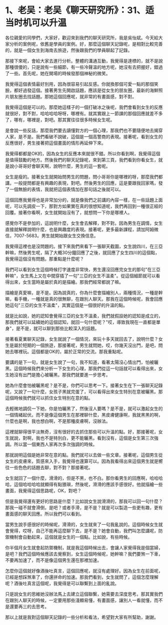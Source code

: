 # 1、老吴：老吴《聊天研究所》：31、适当时机可以升温

各位親愛的同學們，大家好，歡迎來到我們的聊天研究所，我是吳怡斌。今天給大家分析的案例呢，依舊是學員的案例。好，那麼這個聊天記錄呢，是相對比較完善的，就是一個女生到海南去旅遊，然後跟我們的學員聊起了記錄。

那接下來呢，會給大家去進行分析。整體的溝通互動，我覺得是達標的，就不是說那種很傻的，只是說有一些細節，有一些冷聲溫的地方呢，她沒有去把握好，錯過了一些。首先呢，她在開場的時候發那個神秘的微笑。

我覺得這個表情最好別用，因為很容易引起反感。你就換那個可愛一點的那個笑臉，都好過發這個。接著男生先開啟話題，應該是從女生的朋友圈，最新的海鮮照片朋友圈去找話題。那她這個回應呢，就非常的有畫面感，對不對。

我覺得這個是可以的。那麼她這樣子的一個打破冰之後呢，我們會看到女生的反應就很好，對不對，哈哈哈哈呀呀，哪裡有。就其實跟上一節課的那個回應就差不多了，哪有，哪裡是，對吧。那其實往往很多時候女生呢。

是會說一些反話，那麼我們要去讀懂對方的一個心理，那我們也不要隨便地去揭穿人家，是不是。我們看破不說破，這個是一個高警商的表現。接著呢，看到女生的反應很好，男生接著把這個畫面的情形再延伸下來。

我覺得都都是OK的，因為女生的反應本來就很不錯。所以你看到啊，我覺得這個是值得鼓勵的地方。然後我們的聊天記錄呢，來到第三頁，我們看到你看女生，就是說小哥哥好會聊天啊，說明什麼，男生的這一套呢。

女生是瘦的。接著女生就開始問男生的問題，問小哥哥你是哪裡的呀，那麼我們都講，一般提問都是有興趣的表現，對吧。然後男生的回應，這是要跟我回家嗎，發了一個無臉的表情，我就把這個表情加在那句話之後就可以。

這個回應我覺得也是非常加分的，就是像我們之前講的內容一樣，在一些話題上面呢，可以先調皮一下，那對方如果實在真的很想知道呢，我們再回到一種很正經的回覆。接著你看啊，女生就開始沒有了，就想問一下你是哪裡人。

感覺你不是參加的，這說明什麼，女生會去解釋，對不對。因為男生在調情，女生直接就解釋說明什麼，也是興趣度的表現。接著呢，更多最新課程，請加阿姆微信，7007-5683。男生就開始跟女生交換信息。

我覺得這裡也是沒問題的。接下來我們來看下一張聊天截圖，女生說四川，在三亞幹嘛，然後男生呢，隔了大概30分鐘回應了之後，就回應了女生四川的這個點，我覺得這個沒有問題。那重點是什麼呢？

我們可以看到女生這個時候打字速度非常快，男生還沒回應完女生的那句"在三亞幹嘛"，女生馬上又在中間穿插了一句"三亞的女生不溫柔"。從這個細節就可以看得出來，女生當時是屬於真的是描繪。那我們經常都說了嘛。

描繪是真愛嘛，是不是。因為說真的，你為什麼會描繪別人，兩種情況，一種是幹嘛，看手機，一種就是真的很無聊，在跟別人聊天。那我在這個時候呢，我會回應她這句"三亞的女生不溫柔"，其實這個是一個很好的升溫的點。

就是比如說，她的認知會覺得三亞的女生不溫柔，我們就假設她的認知是成立的，那我們就可以延續她的這個認知，就回一句什麼呢？"哎，導致我現在一直都是單身"，是不是，就可以聊到那些比較深入的話題。

接著看夏業聊天記錄，女生就說了一個情況，來玩十多天就回去了，說明什麼？女生是屬於短期的一個旅遊，那接著呢，男生就問她，哎，你幾天沒出門，是吧，問她去哪裡玩。這個都是OK的，屬於正常的交流。那我重點呢。

要講的是下一句，就是女生說了一句，我不知道，看著太陽沒心情出門，怕被曬黑。這個時候我們來分析一下女生的心理，那我們從這一句話就可以看得出來，女生她沒有出門是擔心被曬黑。那我們就要進一步思考。

她為什麼會怕被曬黑呢？是不是，你們可以思考一下。接著女生在下一張聊天記錄呢，又說了一句什麼，女孩子黑就完蛋了，可以看得出來女生特別在意被曬黑。那這個時候我們就可以抓住女生特別在意的點。

去輕微地調侃一下她，你是怕曬黑了，然後沒人要嗎？是不是，就可以激起女生的一個情緒起伏。而不是像這個男生在那裡聊什麼，黑皮膚健康啊，我就黑黑的啊，什麼也是啊，我也想白啊，不是那種皮膚啊，沒辦法。

這裡就聊得很平淡無奇，沒有很好的去抓住那些可以升溫的點。好，那接著呢，女生就說，對啊，我也不是特別白，更不能曬黑。看到沒有，這個是女生第三次強調。所以當一個東西人家再次多次強調的時候。

那就說明這個是她非常在意的點。我們就可以去做一些文章。接著呢，這個男生從女生的皮膚來，質感來入手，我覺得也還算可以。因為我看得出來這個男生就是嚮往一些色色的話題去聊，對不對？那接著呢。

女生就回了一個什麼，滑滑的，但是不黑，也不白。那你看男生的回應啊，哈哈哈哈，這個哈哈哈哈就顯得有點猥瑣，然後呢，滑滑的應該手感很好。他就描繪一些畫面，我覺得這個思路呢，OK，對吧？

但是我覺得還有更好的思路是什麼？比如說女生說滑滑的，那我可以回一句什麼？那我一碰不就會滑倒，是吧？或者手滑，是不是？就是可以製造一些更有趣，更有畫面感的聊天回應。所以我們可以看到。

當男生說手感很好的時候呢，滑滑的，女生就來了一句我亂說的。這個時候女生就會覺得，哎呀，自己不能再這麼聊下去，是不是？她會自動，我們叫怎麼講呢，防禦機制會自動起來，這個就是女生的一個點。比如說，有些時候。

你半個月女生就會起防禦機制，就是我這個時候出去，會讓人家覺得我是個當婦，是吧？我們這個時候應該去覺察到，女生這個時候呢，她幹嘛？我們要煞一下車，不要再加速了，而不是像這個男生還在那裡加速。

怎麼你這個就好像酒後吐真言，這個回應呢，就沒有處理好。因為女生在前面呢，已經是想踩煞車了，你還拼命的加速。那我們看到，女生就問了，這個怎麼理解呢？酒後吐真言這個呢，我覺得是可以聯繫到上面的亂說。

只是說女生的思維她沒辦法馬上去建立這個聯繫，她需要去深度思考。那其實我們在跟別人聊天的時候，一定要用那些淺顯易懂，有畫面感，讓別人一看就懂，而不是還要再三的去思考。

那以上就是我對這個聊天記錄的一些分析和看法，希望對大家有所幫助，謝謝。